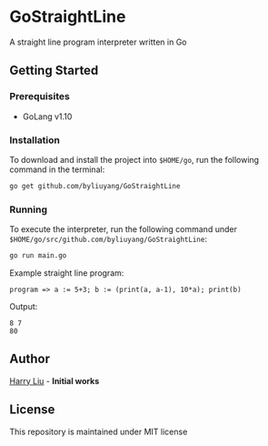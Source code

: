 # GoStraightLine

A straight line program interpreter written in Go

## Getting Started
### Prerequisites

- GoLang v1.10

### Installation

To download and install the project into `$HOME/go`, run the following command in the terminal:
```bash
go get github.com/byliuyang/GoStraightLine
```

### Running

To execute the interpreter, run the following command under `$HOME/go/src/github.com/byliuyang/GoStraightLine`:

```bash
go run main.go
```

Example straight line program:

```
program => a := 5+3; b := (print(a, a-1), 10*a); print(b)
```

Output:

```
8 7
80
```

## Author

[Harry Liu](https://github.com/byliuyang) - **Initial works**

## License

This repository is maintained under MIT license
